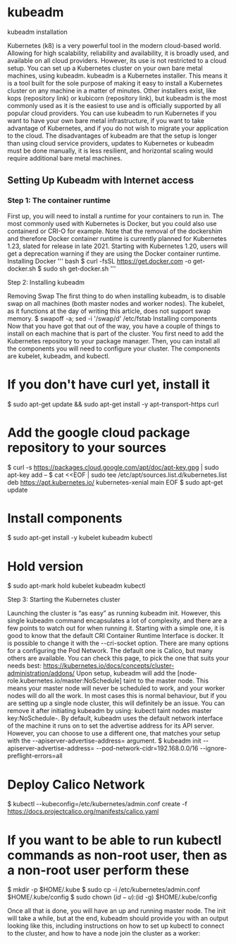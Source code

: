 # kubeadm
kubeadm installation 

Kubernetes (k8) is a very powerful tool in the modern cloud-based world. Allowing for high scalability, reliability and availability, it is broadly used, and available on all cloud providers. However, its use is not restricted to a cloud setup. You can set up a Kubernetes cluster on your own bare metal machines, using kubeadm.
kubeadm is a Kubernetes installer. This means it is a tool built for the sole purpose of making it easy to install a Kubernetes cluster on any machine in a matter of minutes. Other installers exist, like kops (repository link) or kubicorn (repository link), but kubeadm is the most commonly used as it is the easiest to use and is officially supported by all popular cloud providers.
You can use kubeadm to run Kubernetes if you want to have your own bare metal infrastructure, if you want to take advantage of Kubernetes, and if you do not wish to migrate your application to the cloud.
The disadvantages of kubeadm are that the setup is longer than using cloud service providers, updates to Kubernetes or kubeadm must be done manually, it is less resilient, and horizontal scaling would require additional bare metal machines.

## Setting Up Kubeadm with Internet access

### Step 1: The container runtime

First up, you will need to install a runtime for your containers to run in. The most commonly used with Kubernetes is Docker, but you could also use containerd or CRI-O for example. Note that the removal of the dockershim and therefore Docker container runtime is currently planned for Kubernetes 1.23, slated for release in late 2021. Starting with Kubernetes 1.20, users will get a deprecation warning if they are using the Docker container runtime. 
Installing Docker 
''' bash
$ curl -fsSL https://get.docker.com -o get-docker.sh
$ sudo sh get-docker.sh
'''

Step 2: Installing kubeadm

Removing Swap
The first thing to do when installing kubeadm, is to disable swap on all machines (both master nodes and worker nodes). The kubelet, as it functions at the day of writing this article, does not support swap memory. 
$ swapoff -a; sed -i '/swap/d' /etc/fstab
Installing components
Now that you have got that out of the way, you have a couple of things to install on each machine that is part of the cluster. You first need to add the Kubernetes repository to your package manager. Then, you can install all the components you will need to configure your cluster. The components are kubelet, kubeadm, and kubectl.
# If you don't have curl yet, install it
$ sudo apt-get update && sudo apt-get install -y apt-transport-https curl
# Add the google cloud package repository to your sources
$ curl -s https://packages.cloud.google.com/apt/doc/apt-key.gpg | sudo apt-key add –
$ cat <<EOF | sudo tee /etc/apt/sources.list.d/kubernetes.list deb https://apt.kubernetes.io/ kubernetes-xenial main EOF
$ sudo apt-get update
# Install components
$ sudo apt-get install -y kubelet kubeadm kubectl
# Hold version
$ sudo apt-mark hold kubelet kubeadm kubectl

Step 3: Starting the Kubernetes cluster

Launching the cluster is “as easy” as running kubeadm init. However, this single kubeadm command encapsulates a lot of complexity, and there are a few points to watch out for when running it. Starting with a simple one, it is good to know that the default CRI Container Runtime Interface is docker. It is possible to change it with the --cri-socket option. There are many options for a configuring the Pod Network. The default one is Calico, but many others are available. You can check this page, to pick the one that suits your needs best: https://kubernetes.io/docs/concepts/cluster-administration/addons/ Upon setup, kubeadm will add the [node-role.kubernetes.io/master:NoSchedule] taint to the master node. This means your master node will never be scheduled to work, and your worker nodes will do all the work. In most cases this is normal behaviour, but if you are setting up a single node cluster, this will definitely be an issue. You can remove it after initiating kubeadm by using: kubectl taint nodes master key:NoSchedule-. By default, kubeadm uses the default network interface of the machine it runs on to set the advertise address for its API server. However, you can choose to use a different one, that matches your setup with the --apiserver-advertise-address=<ip-address> argument. 
$ kubeadm init --apiserver-advertise-address=<ip-address> --pod-network-cidr=192.168.0.0/16  --ignore-preflight-errors=all
# Deploy Calico Network 
$ kubectl --kubeconfig=/etc/kubernetes/admin.conf create -f https://docs.projectcalico.org/manifests/calico.yaml
# If you want to be able to run kubectl commands as non-root user, then as a non-root user perform these
$ mkdir -p $HOME/.kube
$ sudo cp -i /etc/kubernetes/admin.conf $HOME/.kube/config
$ sudo chown $(id -u):$(id -g) $HOME/.kube/config

Once all that is done, you will have an up and running master node. The init will take a while, but at the end, kubeadm should provide you with an output looking like this, including instructions on how to set up kubectl to connect to the cluster, and how to have a node join the cluster as a worker:
